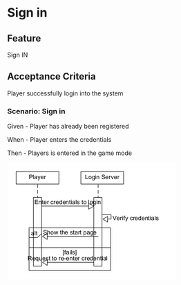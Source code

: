 # Sign in

## Feature

Sign IN

## Acceptance Criteria

Player successfully login into the system

### Scenario: Sign in

  Given - Player has already been registered

  When - Player enters the credentials

  Then - Players is entered in the game mode

![Sample Deployment](./login.png)
